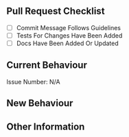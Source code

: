 ## Pull Request Checklist
<!-- Check if your pull request fulfills the requirements. -->
- [ ] Commit Message Follows Guidelines
- [ ] Tests For Changes Have Been Added
- [ ] Docs Have Been Added Or Updated

## Current Behaviour
<!-- Please describe the current behavior that you are modifying, or link to a relevant issue. -->
Issue Number: N/A


## New Behaviour
<!-- Please describe the new behavior that you have implemented. -->


## Other Information
<!-- List any other information that is relevant to your pull request. -->

